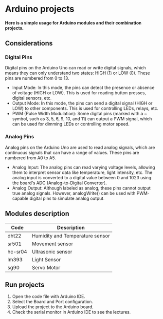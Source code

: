 # Arduino projects

#### Here is a simple usage for Arduino modules and their combination projects. 

## Considerations
### Digital Pins
Digital pins on the Arduino Uno can read or write digital signals, which means they can only understand two states: HIGH (1) or LOW (0). These pins are numbered from 0 to 13.
- Input Mode: In this mode, the pins can detect the presence or absence of voltage (HIGH or LOW). This is used for reading button presses, digital sensors, etc.
- Output Mode: In this mode, the pins can send a digital signal (HIGH or LOW) to other components. This is used for controlling LEDs, relays, etc.
- PWM (Pulse Width Modulation): Some digital pins (marked with a ~ symbol, such as 3, 5, 6, 9, 10, and 11) can output a PWM signal, which can be used for dimming LEDs or controlling motor speed.
### Analog Pins
Analog pins on the Arduino Uno are used to read analog signals, which are continuous signals that can have a range of values. These pins are numbered from A0 to A5.
- Analog Input: The analog pins can read varying voltage levels, allowing them to interpret sensor data like temperature, light intensity, etc. The analog input is converted to a digital value between 0 and 1023 using the board's ADC (Analog-to-Digital Converter).
- Analog Output: Although labeled as analog, these pins cannot output true analog signals. However, analogWrite() can be used with PWM-capable digital pins to simulate analog output.

## Modules description
| Code | Description |
| --- | --- |
| dht22 | Humidity and Temperature sensor |
| sr501 | Movement sensor |
| hc-sr04 | Ultrasonic sensor |
| lm393 | Light Sensor |
| sg90 | Servo Motor |

## Run projects
1. Open the code file with Arduino IDE.
2. Select the Board and Port configuration.
3. Upload the project to the Arduino board.
4. Check the serial monitor in Arduino IDE to see the lectures.
